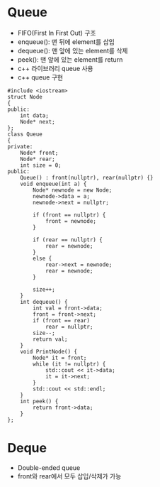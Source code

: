 # Queue
* FIFO(First In First Out) 구조
* enqueue(): 맨 뒤에 element를 삽입
* dequeue(): 맨 앞에 있는 element를 삭제
* peek(): 맨 앞에 있는 element를 return
* c++ 라이브러리 queue 사용
* c++ queue 구현
~~~
#include <iostream>
struct Node
{
public:
    int data;
    Node* next;
};
class Queue
{
private:
    Node* front;
    Node* rear;
    int size = 0;
public:
    Queue() : front(nullptr), rear(nullptr) {}
    void enqueue(int a) {
        Node* newnode = new Node;
        newnode->data = a;
        newnode->next = nullptr;

        if (front == nullptr) {
            front = newnode;
        }

        if (rear == nullptr) {
            rear = newnode;
        }
        else {
            rear->next = newnode;
            rear = newnode;
        }

        size++;
    }
    int dequeue() {
        int val = front->data;
        front = front->next;
        if (front == rear)
            rear = nullptr;
        size--;
        return val;
    }
    void PrintNode() {
        Node* it = front;
        while (it != nullptr) {
            std::cout << it->data;
            it = it->next;
        }
        std::cout << std::endl;
    }
    int peek() {
        return front->data;
    }
};
~~~
# Deque
* Double-ended queue
* front와 rear에서 모두 삽입/삭제가 가능
